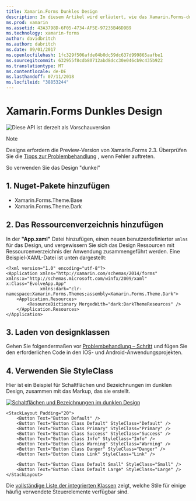 ```yaml
---
title: Xamarin.Forms Dunkles Design
description: In diesem Artikel wird erläutert, wie das Xamarin.Forms-dunkle Design in einer app genutzt werden.
ms.prod: xamarin
ms.assetid: 43A3798D-6F05-4734-AF5E-97235B46D9B9
ms.technology: xamarin-forms
author: davidbritch
ms.author: dabritch
ms.date: 09/01/2017
ms.openlocfilehash: 1fc329f506afde04b0dc59dc637d999865aafbe1
ms.sourcegitcommit: 632955f8cdb80712abd8dcc30e046cb9c435b922
ms.translationtype: MT
ms.contentlocale: de-DE
ms.lasthandoff: 07/11/2018
ms.locfileid: "38853244"
---
```

# <a name="xamarinforms-dark-theme"></a>Xamarin.Forms Dunkles Design

![](~/media/shared/preview.png "Diese API ist derzeit als Vorschauversion")

> [!NOTE]
> Designs erfordern die Preview-Version von Xamarin.Forms 2.3. Überprüfen Sie die [Tipps zur Problembehandlung](~/xamarin-forms/user-interface/themes/index.md) , wenn Fehler auftreten.

So verwenden Sie das Design "dunkel"

## <a name="1-add-nuget-packages"></a>1. Nuget-Pakete hinzufügen

* Xamarin.Forms.Theme.Base
* Xamarin.Forms.Theme.Dark

## <a name="2-add-to-the-resource-dictionary"></a>2. Das Ressourcenverzeichnis hinzufügen

In der **"App.xaml"** Datei hinzufügen, einen neuen benutzerdefinierter `xmlns` für das Design, und vergewissern Sie sich das Design Ressourcen mit Ressourcenverzeichnis der Anwendung zusammengeführt werden.
Eine Beispiel-XAML-Datei ist unten dargestellt:

```xaml
<?xml version="1.0" encoding="utf-8"?>
<Application xmlns="http://xamarin.com/schemas/2014/forms" xmlns:x="http://schemas.microsoft.com/winfx/2009/xaml" x:Class="EvolveApp.App"
             xmlns:dark="clr-namespace:Xamarin.Forms.Themes;assembly=Xamarin.Forms.Theme.Dark">
    <Application.Resources>
        <ResourceDictionary MergedWith="dark:DarkThemeResources" />
    </Application.Resources>
</Application>
```

## <a name="3-load-theme-classes"></a>3. Laden von designklassen

Gehen Sie folgendermaßen vor [Problembehandlung – Schritt](~/xamarin-forms/user-interface/themes/index.md) und fügen Sie den erforderlichen Code in den IOS- und Android-Anwendungsprojekten.

## <a name="4-use-styleclass"></a>4. Verwenden Sie StyleClass

Hier ist ein Beispiel für Schaltflächen und Bezeichnungen im dunklen Design, zusammen mit das Markup, das sie erstellt.

[![](dark-images/dark-theme-sml.png "Schaltflächen und Bezeichnungen im dunklen Design")](dark-images/dark-theme.png#lightbox "Schaltflächen und Bezeichnungen in das Design \"dunkel\"")

```xaml
<StackLayout Padding="20">
    <Button Text="Button Default" />
    <Button Text="Button Class Default" StyleClass="Default" />
    <Button Text="Button Class Primary" StyleClass="Primary" />
    <Button Text="Button Class Success" StyleClass="Success" />
    <Button Text="Button Class Info" StyleClass="Info" />
    <Button Text="Button Class Warning" StyleClass="Warning" />
    <Button Text="Button Class Danger" StyleClass="Danger" />
    <Button Text="Button Class Link" StyleClass="Link" />

    <Button Text="Button Class Default Small" StyleClass="Small" />
    <Button Text="Button Class Default Large" StyleClass="Large" />
</StackLayout>
```

Die [vollständige Liste der integrierten Klassen](~/xamarin-forms/user-interface/themes/index.md) zeigt, welche Stile für einige häufig verwendete Steuerelemente verfügbar sind.
